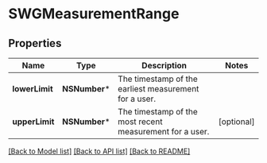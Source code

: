 # SWGMeasurementRange

## Properties
Name | Type | Description | Notes
------------ | ------------- | ------------- | -------------
**lowerLimit** | **NSNumber*** | The timestamp of the earliest measurement for a user. | 
**upperLimit** | **NSNumber*** | The timestamp of the most recent measurement for a user. | [optional] 

[[Back to Model list]](../README.md#documentation-for-models) [[Back to API list]](../README.md#documentation-for-api-endpoints) [[Back to README]](../README.md)


